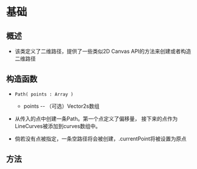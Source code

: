 # 基础

## 概述

+ 该类定义了二维路径，提供了一些类似2D Canvas API的方法来创建或者构造二维路径

## 构造函数

+ `Path( points : Array )`

  + points -- （可选）Vector2s数组

+ 从传入的点中创建一条Path。第一个点定义了偏移量， 接下来的点作为LineCurves被添加到curves数组中。

+ 倘若没有点被指定，一条空路径将会被创建，.currentPoint将被设置为原点

## 方法

